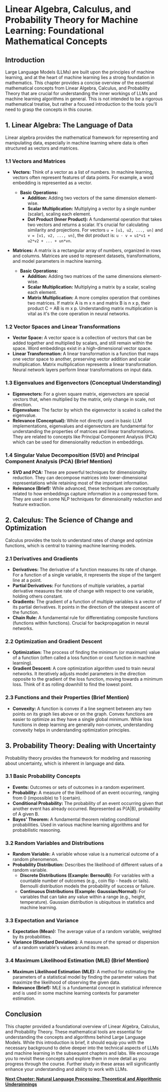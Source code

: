 # Linear Algebra, Calculus, and Probability Theory for Machine Learning: Foundational Mathematical Concepts

## Introduction

Large Language Models (LLMs) are built upon the principles of machine learning, and at the heart of machine learning lies a strong foundation in mathematics. This chapter provides a concise overview of the essential mathematical concepts from Linear Algebra, Calculus, and Probability Theory that are crucial for understanding the inner workings of LLMs and machine learning algorithms in general.  This is not intended to be a rigorous mathematical treatise, but rather a focused introduction to the tools you'll need to grasp the concepts in this course.

## 1. Linear Algebra: The Language of Data

Linear algebra provides the mathematical framework for representing and manipulating data, especially in machine learning where data is often structured as vectors and matrices.

### 1.1 Vectors and Matrices

*   **Vectors:** Think of a vector as a list of numbers. In machine learning, vectors often represent features of data points. For example, a word embedding is represented as a vector.
    *   **Basic Operations:**
        *   **Addition:** Adding two vectors of the same dimension element-wise.
        *   **Scalar Multiplication:** Multiplying a vector by a single number (scalar), scaling each element.
        *   **Dot Product (Inner Product):**  A fundamental operation that takes two vectors and returns a scalar. It's crucial for calculating similarity and projections. For vectors  `u = [u1, u2, ..., un]` and `v = [v1, v2, ..., vn]`, the dot product is: `u · v = u1*v1 + u2*v2 + ... + un*vn`.

*   **Matrices:** A matrix is a rectangular array of numbers, organized in rows and columns. Matrices are used to represent datasets, transformations, and model parameters in machine learning.
    *   **Basic Operations:**
        *   **Addition:** Adding two matrices of the same dimensions element-wise.
        *   **Scalar Multiplication:** Multiplying a matrix by a scalar, scaling each element.
        *   **Matrix Multiplication:**  A more complex operation that combines two matrices.  If matrix A is m x n and matrix B is n x p, their product C = AB is m x p.  Understanding matrix multiplication is vital as it's the core operation in neural networks.

### 1.2 Vector Spaces and Linear Transformations

*   **Vector Space:** A vector space is a collection of vectors that can be added together and multiplied by scalars, and still remain within the space.  Word embeddings exist in a high-dimensional vector space.
*   **Linear Transformation:** A linear transformation is a function that maps one vector space to another, preserving vector addition and scalar multiplication. Matrix multiplication represents a linear transformation.  Neural network layers perform linear transformations on input data.

### 1.3 Eigenvalues and Eigenvectors (Conceptual Understanding)

*   **Eigenvectors:** For a given square matrix, eigenvectors are special vectors that, when multiplied by the matrix, only change in scale, not direction.
*   **Eigenvalues:** The factor by which the eigenvector is scaled is called the eigenvalue.
*   **Relevance (Conceptual):** While not directly used in basic LLM implementations, eigenvalues and eigenvectors are fundamental for understanding the properties of matrices and linear transformations. They are related to concepts like Principal Component Analysis (PCA) which can be used for dimensionality reduction in embeddings.

### 1.4 Singular Value Decomposition (SVD) and Principal Component Analysis (PCA) (Brief Mention)

*   **SVD and PCA:** These are powerful techniques for dimensionality reduction. They can decompose matrices into lower-dimensional representations while retaining most of the important information.
*   **Relevance (Brief):**  While advanced, these techniques are conceptually related to how embeddings capture information in a compressed form. They are used in some NLP techniques for dimensionality reduction and feature extraction.

## 2. Calculus: The Science of Change and Optimization

Calculus provides the tools to understand rates of change and optimize functions, which is central to training machine learning models.

### 2.1 Derivatives and Gradients

*   **Derivatives:**  The derivative of a function measures its rate of change. For a function of a single variable, it represents the slope of the tangent line at a point.
*   **Partial Derivatives:** For functions of multiple variables, a partial derivative measures the rate of change with respect to one variable, holding others constant.
*   **Gradients:** The gradient of a function of multiple variables is a vector of its partial derivatives. It points in the direction of the steepest ascent of the function.
*   **Chain Rule:** A fundamental rule for differentiating composite functions (functions within functions). Crucial for backpropagation in neural networks.

### 2.2 Optimization and Gradient Descent

*   **Optimization:** The process of finding the minimum (or maximum) value of a function (often called a loss function or cost function in machine learning).
*   **Gradient Descent:** A core optimization algorithm used to train neural networks. It iteratively adjusts model parameters in the direction opposite to the gradient of the loss function, moving towards a minimum loss.  Think of it as rolling downhill to find the lowest point.

### 2.3 Functions and their Properties (Brief Mention)

*   **Convexity:**  A function is convex if a line segment between any two points on its graph lies above or on the graph. Convex functions are easier to optimize as they have a single global minimum.  While loss functions in deep learning are generally non-convex, understanding convexity helps in understanding optimization principles.

## 3. Probability Theory: Dealing with Uncertainty

Probability theory provides the framework for modeling and reasoning about uncertainty, which is inherent in language and data.

### 3.1 Basic Probability Concepts

*   **Events:** Outcomes or sets of outcomes in a random experiment.
*   **Probability:** A measure of the likelihood of an event occurring, ranging from 0 (impossible) to 1 (certain).
*   **Conditional Probability:** The probability of an event occurring given that another event has already occurred.  Represented as P(A|B), probability of A given B.
*   **Bayes' Theorem:**  A fundamental theorem relating conditional probabilities.  Used in various machine learning algorithms and for probabilistic reasoning.

### 3.2 Random Variables and Distributions

*   **Random Variable:** A variable whose value is a numerical outcome of a random phenomenon.
*   **Probability Distribution:** Describes the likelihood of different values of a random variable.
    *   **Discrete Distributions (Example: Bernoulli):** For variables with a countable number of outcomes (e.g., coin flip - heads or tails). Bernoulli distribution models the probability of success or failure.
    *   **Continuous Distributions (Example: Gaussian/Normal):** For variables that can take any value within a range (e.g., height, temperature). Gaussian distribution is ubiquitous in statistics and machine learning.

### 3.3 Expectation and Variance

*   **Expectation (Mean):** The average value of a random variable, weighted by its probabilities.
*   **Variance (Standard Deviation):** A measure of the spread or dispersion of a random variable's values around its mean.

### 3.4 Maximum Likelihood Estimation (MLE) (Brief Mention)

*   **Maximum Likelihood Estimation (MLE):** A method for estimating the parameters of a statistical model by finding the parameter values that maximize the likelihood of observing the given data.
*   **Relevance (Brief):** MLE is a fundamental concept in statistical inference and is used in some machine learning contexts for parameter estimation.

## Conclusion

This chapter provided a foundational overview of Linear Algebra, Calculus, and Probability Theory.  These mathematical tools are essential for understanding the concepts and algorithms behind Large Language Models. While this introduction is brief, it should equip you with the necessary background to delve deeper into the technical aspects of LLMs and machine learning in the subsequent chapters and labs.  We encourage you to revisit these concepts and explore them in more detail as you progress through the course.  Further study in these areas will significantly enhance your understanding and ability to work with LLMs.

[**Next Chapter: Natural Language Processing: Theoretical and Algorithmic Underpinnings**](M1_S2_Ch1_NLP_Intro.md)